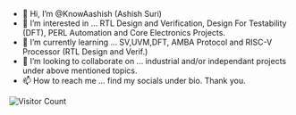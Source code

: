 - 👋 Hi, I’m @KnowAashish (Ashish Suri)
- 👀 I’m interested in ... RTL Design and Verification, Design For Testability (DFT), PERL Automation and Core Electronics Projects.
- 🌱 I’m currently learning ... SV,UVM,DFT, AMBA Protocol and RISC-V Processor (RTL Design and Verif.)
- 💞️ I’m looking to collaborate on ... industrial and/or independant projects under above mentioned topics.
- 📫 How to reach me ... find my socials under bio. Thank you.

<!---
KnowAashish/KnowAashish is a ✨ special ✨ repository because its `README.md` (this file) appears on your GitHub profile.
You can click the Preview link to take a look at your changes.
--->
![Visitor Count](https://profile-counter.glitch.me/{KnowAashish}/count.svg)
